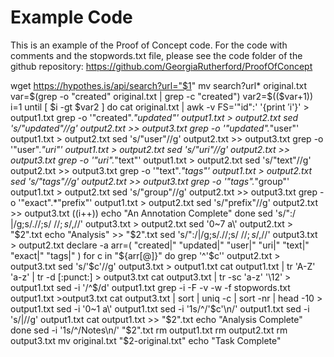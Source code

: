 # Example Code
This is an example of the Proof of Concept code. For the code with comments and the stopwords.txt file, please see the code folder of the github repository:  https://github.com/GeorgiaRutherford/ProofOfConcept

wget https://hypothes.is/api/search?url="$1"
mv search?url* original.txt
var=$(grep -o "created" original.txt | grep -c "created")
var2=$(($var+1))
i=1
until [ $i -gt $var2 ]
do
cat original.txt | awk -v FS='"id":' '{print $'$i'}' > output1.txt
grep -o '"created".*"updated"' output1.txt > output2.txt
sed 's/"updated"//g' output2.txt >> output3.txt
grep -o '"updated".*"user"' output1.txt > output2.txt
sed 's/"user"//g' output2.txt >> output3.txt
grep -o '"user".*"uri"' output1.txt > output2.txt
sed 's/"uri"//g' output2.txt >> output3.txt
grep -o '"uri".*"text"' output1.txt > output2.txt
sed 's/"text"//g' output2.txt >> output3.txt
grep -o '"text".*"tags"' output1.txt > output2.txt
sed 's/"tags"//g' output2.txt >> output3.txt
grep -o '"tags".*"group"' output1.txt > output2.txt
sed 's/"group"//g' output2.txt >> output3.txt
grep -o '"exact".*"prefix"' output1.txt > output2.txt
sed 's/"prefix"//g' output2.txt >> output3.txt
((i++))
echo "An Annotation Complete"
done
sed 's/":/ |/g;s/.//;s/ $//;s/,$//' output3.txt > output2.txt
sed '0~7 a\\' output2.txt > "$2".txt
echo "Analysis" >> "$2".txt
sed 's/":/|/g;s/.//;s/ $//;s/,$//' output3.txt > output2.txt
declare -a arr=( "created|" "updated|" "user|" "uri|" "text|" "exact|" "tags|" )
for c in "${arr[@]}"
do
grep '^'$c'' output2.txt > output3.txt
sed 's/'$c'//g' output3.txt > output1.txt
cat output1.txt | tr 'A-Z' 'a-z' | tr -d [:punct:] > output3.txt
cat output3.txt | tr -sc 'a-z' '\12' > output1.txt
sed -i '/^$/d' output1.txt
grep -i -F -v -w -f stopwords.txt output1.txt >output3.txt
cat output3.txt | sort | uniq -c | sort -nr | head -10 > output1.txt
sed -i '0~1 a\\' output1.txt
sed -i '1s/^/'$c'\n/' output1.txt
sed -i 's/|//g' output1.txt
cat output1.txt >> "$2".txt
echo "Analysis Complete"
done
sed -i '1s/^/Notes\n/' "$2".txt
rm output1.txt
rm output2.txt
rm output3.txt
mv original.txt "$2-original.txt"
echo "Task Complete"
